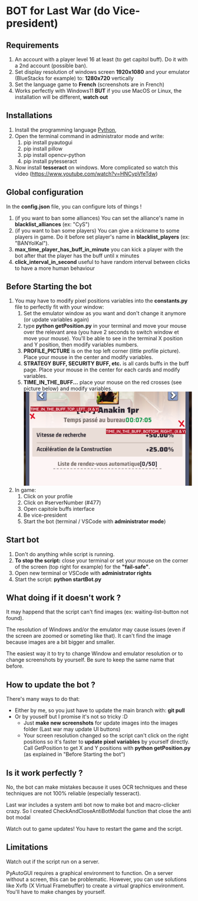 # BOT for Last War (do Vice-president)

## Requirements

1. An account with a player level 16 at least (to get capitol buff). Do it with a 2nd account (possible ban).
2. Set display resolution of windows screen **1920x1080** and your emulator (BlueStacks for example) to: **1280x720** vertically
3. Set the language game to **French** (screenshots are in French)
4. Works perfectly with Windows11 **BUT** if you use MacOS or Linux, the installation will be different, **watch out**

## Installations

1. Install the programming language [Python](https://www.python.org/downloads/),
2. Open the terminal command in administrator mode and write:
   1. pip install pyautogui
   2. pip install pillow
   3. pip install opencv-python
   4. pip install pytesseract
3. Now install **tesseract** on windows. More complicated so watch this video (https://www.youtube.com/watch?v=HNCypVfeTdw)

## Global configuration

In the **config.json** file, you can configure lots of things !

1. (if you want to ban some alliances) You can set the alliance's name in **blacklist_alliances** (ex: "CyS")
2. (if you want to ban some players) You can give a nickname to some players in game. Do it before set player's name in **blacklist_players** (ex: "BANYolKal").
3. **max_time_player_has_buff_in_minute** you can kick a player with the bot after that the player has the buff until x minutes
4. **click_interval_in_second** useful to have random interval between clicks to have a more human behaviour

## Before Starting the bot

1. You may have to modify pixel positions variables into the **constants.py** file to perfectly fit with your window:
   1. Set the emulator window as you want and don't change it anymore (or update variables again)
   2. type **python getPosition.py** in your terminal and move your mouse over the relevant area (you have 2 seconds to switch window et move your mouse). You'll be able to see in the terminal X position and Y position, then modify variables numbers.
   3. **PROFILE_PICTURE** is on the top left corner (little profile picture). Place your mouse in the center and modify variables.
   4. **STRATEGY BUFF, SECURITY BUFF, etc.** is all cards buffs in the buff page. Place your mouse in the center for each cards and modify variables.
   5. **TIME_IN_THE_BUFF...** place your mouse on the red crosses (see picture below) and modify variables. ![get time in the buff positions (tuto)](./images/time-in-the-buff-positions-tutorial.png)
2. In game:
   1. Click on your profile
   2. Click on #serverNumber (#477)
   3. Open capitole buffs interface
   4. Be vice-president
   5. Start the bot (terminal / VSCode with **administrator mode**)

## Start bot

1. Don't do anything while script is running.
2. **To stop the script:** close your terminal or set your mouse on the corner of the screen (top right for example) for the **"fail-safe"**.
3. Open new terminal or VSCode with **administrator rights**
4. Start the script: **python startBot.py**

## What doing if it doesn't work ?

It may happend that the script can't find images (ex: waiting-list-button not found).

The resolution of Windows and/or the emulator may cause issues (even if the screen are zoomed or someting like that). It can't find the image because images are a bit bigger and smaller.

The easiest way it to try to change Window and emulator resolution or to change screenshots by yourself. Be sure to keep the same name that before.

## How to update the bot ?

There's many ways to do that:

- Either by me, so you just have to update the main branch with: **git pull**
- Or by youself but I promise it's not so tricky :D
  - Just **make new screenshots** for update images into the images folder (Last war may update UI buttons)
  - Your screen resolution changed so the script can't click on the right positions so it's faster to **update pixel variables** by yourself directly. Call GetPosition to get X and Y positions with **python getPosition.py** (as explained in "Before Starting the bot")

## Is it work perfectly ?

No, the bot can make mistakes because it uses OCR techniques and these techniques are not 100% reliable (especially tesseract).

Last war includes a system anti bot now to make bot and macro-clicker crazy. So I created CheckAndCloseAntiBotModal function that close the anti bot modal

Watch out to game updates! You have to restart the game and the script.

## Limitations

Watch out if the script run on a server.

PyAutoGUI requires a graphical environment to function. On a server without a screen, this can be problematic. However, you can use solutions like Xvfb (X Virtual Framebuffer) to create a virtual graphics environment. You'll have to make changes by yourself.
